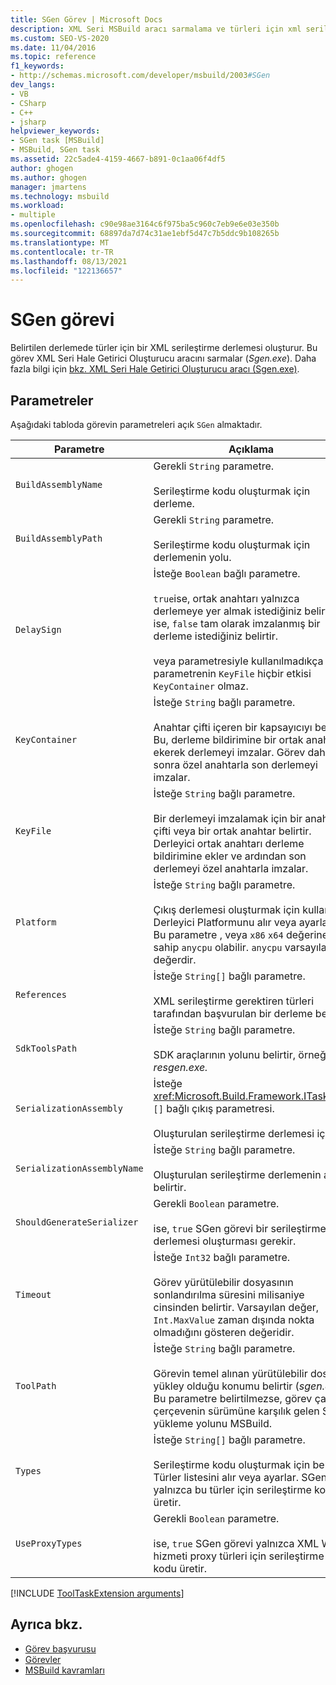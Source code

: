 ```yaml
---
title: SGen Görev | Microsoft Docs
description: XML Seri MSBuild aracı sarmalama ve türleri için xml serileştirme derlemesi oluşturmak için SGen görevini nasıl Sgen.exe.
ms.custom: SEO-VS-2020
ms.date: 11/04/2016
ms.topic: reference
f1_keywords:
- http://schemas.microsoft.com/developer/msbuild/2003#SGen
dev_langs:
- VB
- CSharp
- C++
- jsharp
helpviewer_keywords:
- SGen task [MSBuild]
- MSBuild, SGen task
ms.assetid: 22c5ade4-4159-4667-b891-0c1aa06f4df5
author: ghogen
ms.author: ghogen
manager: jmartens
ms.technology: msbuild
ms.workload:
- multiple
ms.openlocfilehash: c90e98ae3164c6f975ba5c960c7eb9e6e03e350b
ms.sourcegitcommit: 68897da7d74c31ae1ebf5d47c7b5ddc9b108265b
ms.translationtype: MT
ms.contentlocale: tr-TR
ms.lasthandoff: 08/13/2021
ms.locfileid: "122136657"
---
```

# <a name="sgen-task"></a>SGen görevi

Belirtilen derlemede türler için bir XML serileştirme derlemesi oluşturur. Bu görev XML Seri Hale Getirici Oluşturucu aracını sarmalar (*Sgen.exe*). Daha fazla bilgi için [bkz. XML Seri Hale Getirici Oluşturucu aracı (Sgen.exe)](/dotnet/framework/serialization/xml-serializer-generator-tool-sgen-exe).

## <a name="parameters"></a>Parametreler

 Aşağıdaki tabloda görevin parametreleri açık `SGen` almaktadır.

| Parametre | Açıklama |
|-----------------------------| - |
| `BuildAssemblyName` | Gerekli `String` parametre.<br /><br /> Serileştirme kodu oluşturmak için derleme. |
| `BuildAssemblyPath` | Gerekli `String` parametre.<br /><br /> Serileştirme kodu oluşturmak için derlemenin yolu. |
| `DelaySign` | İsteğe `Boolean` bağlı parametre.<br /><br /> `true`ise, ortak anahtarı yalnızca derlemeye yer almak istediğiniz belirtir. ise, `false` tam olarak imzalanmış bir derleme istediğiniz belirtir.<br /><br /> veya parametresiyle kullanılmadıkça bu parametrenin `KeyFile` hiçbir etkisi `KeyContainer` olmaz. |
| `KeyContainer` | İsteğe `String` bağlı parametre.<br /><br /> Anahtar çifti içeren bir kapsayıcıyı belirtir. Bu, derleme bildirimine bir ortak anahtar ekerek derlemeyi imzalar. Görev daha sonra özel anahtarla son derlemeyi imzalar. |
| `KeyFile` | İsteğe `String` bağlı parametre.<br /><br /> Bir derlemeyi imzalamak için bir anahtar çifti veya bir ortak anahtar belirtir. Derleyici ortak anahtarı derleme bildirimine ekler ve ardından son derlemeyi özel anahtarla imzalar. |
| `Platform` | İsteğe `String` bağlı parametre.<br /><br /> Çıkış derlemesi oluşturmak için kullanılan Derleyici Platformunu alır veya ayarlar. Bu parametre , veya `x86` `x64` değerine sahip `anycpu` olabilir. `anycpu` varsayılan değerdir. |
| `References` | İsteğe `String[]` bağlı parametre.<br /><br /> XML serileştirme gerektiren türleri tarafından başvurulan bir derleme belirtir. |
| `SdkToolsPath` | İsteğe `String` bağlı parametre.<br /><br /> SDK araçlarının yolunu belirtir, örneğin *resgen.exe.* |
| `SerializationAssembly` | İsteğe <xref:Microsoft.Build.Framework.ITaskItem> `[]` bağlı çıkış parametresi.<br /><br /> Oluşturulan serileştirme derlemesi içerir. |
| `SerializationAssemblyName` | İsteğe `String` bağlı parametre.<br /><br /> Oluşturulan serileştirme derlemenin adını belirtir. |
| `ShouldGenerateSerializer` | Gerekli `Boolean` parametre.<br /><br /> ise, `true` SGen görevi bir serileştirme derlemesi oluşturması gerekir. |
| `Timeout` | İsteğe `Int32` bağlı parametre.<br /><br /> Görev yürütülebilir dosyasının sonlandırılma süresini milisaniye cinsinden belirtir. Varsayılan değer, `Int.MaxValue` zaman dışında nokta olmadığını gösteren değeridir. |
| `ToolPath` | İsteğe `String` bağlı parametre.<br /><br /> Görevin temel alınan yürütülebilir dosyayı yükley olduğu konumu belirtir (*sgen.exe).* Bu parametre belirtilmezse, görev çalışan çerçevenin sürümüne karşılık gelen SDK yükleme yolunu MSBuild. |
| `Types` | İsteğe `String[]` bağlı parametre.<br /><br /> Serileştirme kodu oluşturmak için belirli Türler listesini alır veya ayarlar. SGen yalnızca bu türler için serileştirme kodu üretir. |
| `UseProxyTypes` | Gerekli `Boolean` parametre.<br /><br /> ise, `true` SGen görevi yalnızca XML Web hizmeti proxy türleri için serileştirme kodu üretir. |

[!INCLUDE [ToolTaskExtension arguments](includes/tooltaskextension-base-params.md)]

## <a name="see-also"></a>Ayrıca bkz.

- [Görev başvurusu](../msbuild/msbuild-task-reference.md)
- [Görevler](../msbuild/msbuild-tasks.md)
- [MSBuild kavramları](../msbuild/msbuild-concepts.md)
